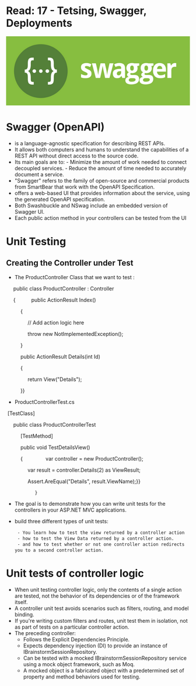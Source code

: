 # Read: 17 - Tetsing, Swagger, Deployments

![](./img/Swager.png)

# Swagger (OpenAPI)
- is a language-agnostic specification for describing REST APIs. 
-  It allows both computers and humans to understand the capabilities of a REST API without direct access to the source code.
-  Its main goals are to:
        - Minimize the amount of work needed to connect decoupled services.
        - Reduce the amount of time needed to accurately document a service.
- "Swagger" refers to the family of open-source and commercial products from SmartBear that work with the OpenAPI Specification. 
- offers a web-based UI that provides information about the service, using the generated OpenAPI specification.
- Both Swashbuckle and NSwag include an embedded version of Swagger UI.
- Each public action method in your controllers can be tested from the UI

# Unit Testing

## Creating the Controller under Test

- The ProductController Class that we want to test :

     public class ProductController : Controller
     
     {
          public ActionResult Index()
          
          {
          
               // Add action logic here
               
               throw new NotImplementedException();
               
          }
          

          public ActionResult Details(int Id)
          
          {

               return View("Details");
               
          }}
          
- ProductControllerTest.cs

 [TestClass]
 
     public class ProductControllerTest
     
          [TestMethod]
          
          public void TestDetailsView()
          
          {
               var controller = new ProductController();
               
               var result = controller.Details(2) as ViewResult;
               
               Assert.AreEqual("Details", result.ViewName);}}
               
               }
               
   - The goal is to demonstrate how you can write unit tests for the controllers in your ASP.NET MVC applications.
     
   - build three different types of unit tests:
     
          - You learn how to test the view returned by a controller action
          - how to test the View Data returned by a controller action.
          - and how to test whether or not one controller action redirects you to a second controller action.

# Unit tests of controller logic

- When unit testing controller logic, only the contents of a single action are tested, not the behavior of its dependencies or of the framework itself.
-  A controller unit test avoids scenarios such as filters, routing, and model binding. 
-  If you're writing custom filters and routes, unit test them in isolation, not as part of tests on a particular controller action.
-  The preceding controller:
    - Follows the Explicit Dependencies Principle.
    - Expects dependency injection (DI) to provide an instance of IBrainstormSessionRepository.
    - Can be tested with a mocked IBrainstormSessionRepository service using a mock object framework, such as Moq. 
    - A mocked object is a fabricated object with a predetermined set of property and method behaviors used for testing.

